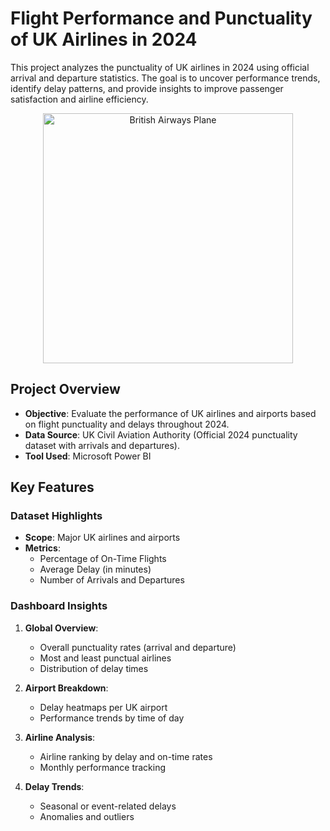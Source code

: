# Flight Performance and Punctuality of UK Airlines in 2024
This project analyzes the punctuality of UK airlines in 2024 using official arrival and departure statistics. The goal is to uncover performance trends, identify delay patterns, and provide insights to improve passenger satisfaction and airline efficiency.

<p align="center">
  <img src="https://cabincrewhq.com/wp-content/uploads/2023/08/british-airways-airlines-facts-768x509.jpg" 
       alt="British Airways Plane" 
       width="400"/>
</p>


## Project Overview
- **Objective**: Evaluate the performance of UK airlines and airports based on flight punctuality and delays throughout 2024.
- **Data Source**: UK Civil Aviation Authority (Official 2024 punctuality dataset with arrivals and departures).
- **Tool Used**: Microsoft Power BI


## Key Features
### Dataset Highlights
- **Scope**: Major UK airlines and airports
- **Metrics**:
  - Percentage of On-Time Flights
  - Average Delay (in minutes)
  - Number of Arrivals and Departures


### Dashboard Insights
1. **Global Overview**:
   - Overall punctuality rates (arrival and departure)
   - Most and least punctual airlines
   - Distribution of delay times

2. **Airport Breakdown**:
   - Delay heatmaps per UK airport
   - Performance trends by time of day

3. **Airline Analysis**:
   - Airline ranking by delay and on-time rates
   - Monthly performance tracking

4. **Delay Trends**:
   - Seasonal or event-related delays
   - Anomalies and outliers


